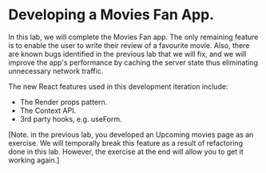# Developing a Movies Fan App.

In this lab, we will complete the Movies Fan app. The only remaining feature is to enable the user to write their review of a favourite movie. Also, there are known bugs identified in the previous lab that we will fix, and we will improve the app's performance by caching the server state thus eliminating unnecessary network traffic.

The new React features used in this development iteration include:

- The Render props pattern.
- The Context API.
- 3rd party hooks, e.g. useForm.

[Note. in the previous lab, you developed an Upcoming movies page as an exercise. We will temporally break this feature as a result of refactoring done in this lab. However, the exercise at the end will allow you to get it working again.]
